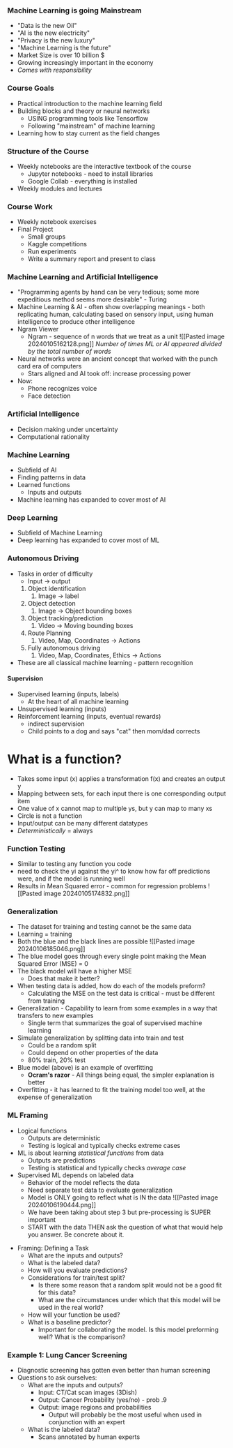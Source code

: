 ### Machine Learning is going Mainstream
* "Data is the new Oil"
* "AI is the new electricity"
* "Privacy is the new luxury"
* "Machine Learning is the future"
* Market Size is over 10 billion $
* Growing increasingly important in the economy
* *Comes with responsibility*

### Course Goals
- Practical introduction to the machine learning field
- Building blocks and theory or neural networks
	- USING programming tools like Tensorflow
	- Following "mainstream" of machine learning
- Learning how to stay current as the field changes

### Structure of the Course
* Weekly notebooks are the interactive textbook of the course
	* Jupyter notebooks - need to install libraries
	* Google Collab - everything is installed
* Weekly modules and lectures

### Course Work
* Weekly notebook exercises
* Final Project
	* Small groups
	* Kaggle competitions
	* Run experiments
	* Write a summary report and present to class

### Machine Learning and Artificial Intelligence
- "Programming agents by hand can be very tedious; some more expeditious method seems more desirable" - Turing
- Machine Learning & AI - often show overlapping meanings - both replicating human, calculating based on sensory input, using human intelligence to produce other intelligence
- Ngram Viewer
	- Ngram - sequence of n words that we treat as a unit
![[Pasted image 20240105162128.png]]
*Number of times ML or AI appeared divided by the total number of words*
- Neural networks were an ancient concept that worked with the punch card era of computers
	- Stars aligned and AI took off: increase processing power
- Now: 
	- Phone recognizes voice
	- Face detection
### Artificial Intelligence
- Decision making under uncertainty
- Computational rationality
### Machine Learning
* Subfield of AI
* Finding patterns in data
* Learned functions
	* Inputs and outputs
* Machine learning has expanded to cover most of AI
### Deep Learning
* Subfield of Machine Learning
* Deep learning has expanded to cover most of ML

### Autonomous Driving
- Tasks in order of difficulty
	- Input -> output
	1. Object identification
		1. Image -> label
	2. Object detection
		1. Image -> Object bounding boxes
	3. Object tracking/prediction
		1. Video -> Moving bounding boxes
	4. Route Planning
		1. Video, Map, Coordinates -> Actions
	5. Fully autonomous driving
		1. Video, Map, Coordinates, Ethics -> Actions
- These are all classical machine learning - pattern recognition

#### Supervision
- Supervised learning (inputs, labels)
	- At the heart of all machine learning
- Unsupervised learning (inputs)
- Reinforcement learning (inputs, eventual rewards)
	- indirect supervision
	- Child points to a dog and says "cat" then mom/dad corrects

# What is a function?
* Takes some input (x) applies a transformation f(x) and creates an output y
* Mapping between sets, for each input there is one corresponding output item
* One value of x cannot map to multiple ys, but y can map to many xs
* Circle is not a function
* Input/output can be many different datatypes
* *Deterministically* = always
### Function Testing
* Similar to testing any function you code
* need to check the yi against the yi^ to know how far off predictions were, and if the model is running well
* Results in Mean Squared error - common for regression problems
 ![[Pasted image 20240105174832.png]]

### Generalization
* The dataset for training and testing cannot be the same data
* Learning = training
* Both the blue and the black lines are possible
 ![[Pasted image 20240106185046.png]]
 * The blue model goes through every single point making the Mean Squared Error (MSE) = 0 
 * The black model will have a higher MSE
	 * Does that make it better?
* When testing data is added, how do each of the models preform?
	* Calculating the MSE on the test data is critical - must be different from training
* Generalization - Capability to learn from some examples in a way that transfers to new examples
	* Single term that summarizes the goal of supervised machine learning
* Simulate generalization by splitting data into train and test
	* Could be a random split 
	* Could depend on other properties of the data
	* 80% train, 20% test
* Blue model (above) is an example of overfitting
	* **Ocram's razor** - All things being equal, the simpler explanation is better
* Overfitting - it has learned to fit the training model too well, at the expense of generalization

### ML Framing
- Logical functions 
	- Outputs are deterministic
	- Testing is logical and typically checks extreme cases
- ML is about learning *statistical functions* from data
	- Outputs are predictions
	- Testing is statistical and typically checks *average case*
- Supervised ML depends on labeled data
	- Behavior of the model reflects the data
	- Need separate test data to evaluate generalization
	- Model is ONLY going to reflect what is IN the data
	![[Pasted image 20240106190444.png]]
	* We have been taking about step 3 but pre-processing is SUPER important
	* START with the data THEN ask the question of what that would help you answer. Be concrete about it.
* Framing: Defining a Task
	* What are the inputs and outputs?
	* What is the labeled data?
	* How will you evaluate predictions?
	* Considerations for train/test split?
		* Is there some reason that a random split would not be a good fit for this data?
		* What are the circumstances under which that this model will be used in the real world?
	* How will your function be used?
	* What is a baseline predictor?
		* Important for collaborating the model. Is this model preforming well? What is the comparison?

### Example 1: Lung Cancer Screening
* Diagnostic screening has gotten even better than human screening
* Questions to ask ourselves:
	* What are the inputs and outputs?
		* Input: CT/Cat scan images (3Dish)
		* Output: Cancer Probability (yes/no) - prob .9
		* Output: image regions and probabilities
			* Output will probably be the most useful when used in conjunction with an expert
	* What is the labeled data?
		* Scans annotated by human experts